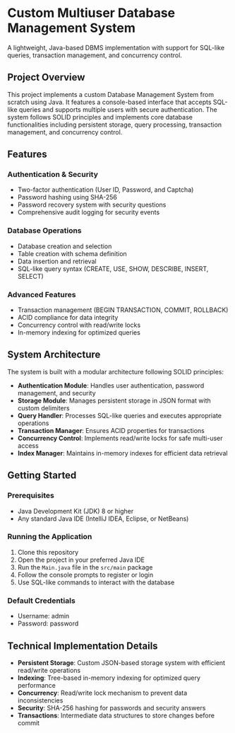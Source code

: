 # Custom Multiuser Database Management System

A lightweight, Java-based DBMS implementation with support for SQL-like queries, transaction management, and concurrency control.

## Project Overview

This project implements a custom Database Management System from scratch using Java. It features a console-based interface that accepts SQL-like queries and supports multiple users with secure authentication. The system follows SOLID principles and implements core database functionalities including persistent storage, query processing, transaction management, and concurrency control.

## Features

### Authentication & Security
- Two-factor authentication (User ID, Password, and Captcha)
- Password hashing using SHA-256
- Password recovery system with security questions
- Comprehensive audit logging for security events

### Database Operations
- Database creation and selection
- Table creation with schema definition
- Data insertion and retrieval
- SQL-like query syntax (CREATE, USE, SHOW, DESCRIBE, INSERT, SELECT)

### Advanced Features
- Transaction management (BEGIN TRANSACTION, COMMIT, ROLLBACK)
- ACID compliance for data integrity
- Concurrency control with read/write locks
- In-memory indexing for optimized queries

## System Architecture

The system is built with a modular architecture following SOLID principles:

- **Authentication Module**: Handles user authentication, password management, and security
- **Storage Module**: Manages persistent storage in JSON format with custom delimiters
- **Query Handler**: Processes SQL-like queries and executes appropriate operations
- **Transaction Manager**: Ensures ACID properties for transactions
- **Concurrency Control**: Implements read/write locks for safe multi-user access
- **Index Manager**: Maintains in-memory indexes for efficient data retrieval

## Getting Started

### Prerequisites
- Java Development Kit (JDK) 8 or higher
- Any standard Java IDE (IntelliJ IDEA, Eclipse, or NetBeans)

### Running the Application
1. Clone this repository
2. Open the project in your preferred Java IDE
3. Run the `Main.java` file in the `src/main` package
4. Follow the console prompts to register or login
5. Use SQL-like commands to interact with the database

### Default Credentials
- Username: admin
- Password: password

## Technical Implementation Details

- **Persistent Storage**: Custom JSON-based storage system with efficient read/write operations
- **Indexing**: Tree-based in-memory indexing for optimized query performance
- **Concurrency**: Read/write lock mechanism to prevent data inconsistencies
- **Security**: SHA-256 hashing for passwords and security answers
- **Transactions**: Intermediate data structures to store changes before commit
